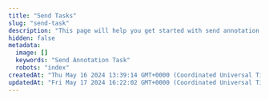 ```yaml
---
title: "Send Tasks"
slug: "send-task"
description: "This page will help you get started with send annotation tasks to a project."
hidden: false
metadata:
  image: []
  keywords: "Send Annotation Task"
  robots: "index"
createdAt: "Thu May 16 2024 13:39:14 GMT+0000 (Coordinated Universal Time)"
updatedAt: "Fri May 17 2024 16:22:02 GMT+0000 (Coordinated Universal Time)"
---
```


<API
	method="POST"
	url="/task/send"
	:body="body"
	:results="results"
/>

<script setup>
import body from './body.json'
import results from './results.json'
</script>
